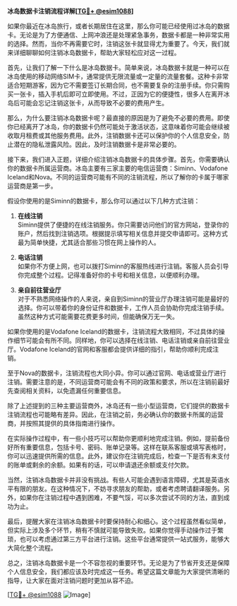 **冰岛数据卡注销流程详解[[TG💪+ @esim1088](https://t.me/s/esim1088)]**

如果你最近在冰岛旅行，或者长期居住在这里，那么你可能已经使用过冰岛的数据卡。无论是为了方便通信、上网冲浪还是处理紧急事务，数据卡都是一种非常实用的选择。然而，当你不再需要它时，注销这张卡就显得尤为重要了。今天，我们就来详细聊聊如何注销冰岛数据卡，帮助大家轻松应对这一过程。

首先，让我们了解一下什么是冰岛数据卡。简单来说，冰岛数据卡就是一种可以在冰岛使用的移动网络SIM卡，通常提供无限流量或一定量的流量套餐。这种卡非常适合短期游客，因为它不需要签订长期合同，也不需要复杂的注册手续。你只需购买一张卡，插入手机后即可立即使用。不过，正因为它的便捷性，很多人在离开冰岛后可能会忘记注销这张卡，从而导致不必要的费用产生。

那么，为什么要注销冰岛数据卡呢？最直接的原因是为了避免不必要的费用。即使你已经离开了冰岛，你的数据卡仍然可能处于激活状态，这意味着你可能会继续被收取月租费或其他服务费用。此外，注销数据卡还可以保护你的个人信息安全，防止潜在的隐私泄露风险。因此，及时注销数据卡是非常必要的。

接下来，我们进入正题，详细介绍注销冰岛数据卡的具体步骤。首先，你需要确认你的数据卡所属运营商。冰岛主要有三家主要的电信运营商：Siminn、Vodafone Iceland和Nova。不同的运营商可能有不同的注销流程，所以了解你的卡属于哪家运营商是第一步。

假设你使用的是Siminn的数据卡，那么你可以通过以下几种方式注销：

1. **在线注销**  
   Siminn提供了便捷的在线注销服务。你只需要访问他们的官方网站，登录你的账户，然后找到注销选项。根据提示填写相关信息并提交申请即可。这种方式最为简单快捷，尤其适合那些习惯在网上操作的人。

2. **电话注销**  
   如果你不方便上网，也可以拨打Siminn的客服热线进行注销。客服人员会引导你完成整个过程。记得准备好你的卡号和相关信息，以便顺利办理。

3. **亲自前往营业厅**  
   对于不熟悉网络操作的人来说，亲自到Siminn的营业厅办理注销可能是最好的选择。你可以带着你的身份证件和数据卡，工作人员会协助你完成注销手续。虽然这种方式可能需要花费更多时间，但能确保万无一失。

如果你使用的是Vodafone Iceland的数据卡，注销流程大致相同，不过具体的操作细节可能会有所不同。同样地，你可以选择在线注销、电话注销或亲自前往营业厅。Vodafone Iceland的官网和客服都会提供详细的指引，帮助你顺利完成注销。

至于Nova的数据卡，注销流程也大同小异。你可以通过官网、电话或营业厅进行注销。需要注意的是，不同运营商可能会有不同的政策和要求，所以在注销前最好先查阅相关资料，以免遗漏任何重要信息。

除了上述提到的三种主要运营商外，冰岛还有一些小型运营商，它们提供的数据卡注销流程也可能略有差异。因此，在注销之前，务必确认你的数据卡所属的运营商，并按照其提供的具体指南进行操作。

在实际操作过程中，有一些小技巧可以帮助你更顺利地完成注销。例如，提前备份好所有重要信息，包括卡号、密码、账单记录等。这样在联系客服或填写表格时，你可以迅速提供所需的信息。此外，建议你在注销完成后，检查一下是否有未支付的账单或剩余的余额。如果有的话，可以申请退还余额或支付欠款。

当然，注销冰岛数据卡并非没有挑战。有些人可能会遇到语言障碍，尤其是英语水平有限的朋友。在这种情况下，不妨寻求朋友的帮助，或者考虑聘请翻译服务。另外，如果你在注销过程中遇到困难，不要气馁，可以多次尝试不同的方法，直到成功为止。

最后，提醒大家在注销冰岛数据卡时要保持耐心和细心。这个过程虽然看似简单，但实际上涉及多个环节，稍有不慎就可能导致失败。如果你觉得手动操作过于繁琐，也可以考虑通过第三方平台进行注销。这些平台通常提供一站式服务，能够大大简化整个流程。

总之，注销冰岛数据卡是一个不容忽视的重要环节。无论是为了节省开支还是保障个人信息安全，我们都应该及时完成这一任务。希望这篇文章能为大家提供清晰的指导，让大家在面对注销问题时更加从容不迫。

[[TG💪+ @esim1088](https://t.me/s/esim1088) ![Image](https://i.postimg.cc/4NQfJmqS/Snipaste-2025-05-13-00-14-12.png)]